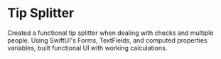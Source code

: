 # Tip Splitter

Created a functional tip splitter when dealing with checks and multiple people. Using SwiftUI's Forms, TextFields, and computed properties variables, built functional UI with working calculations.

